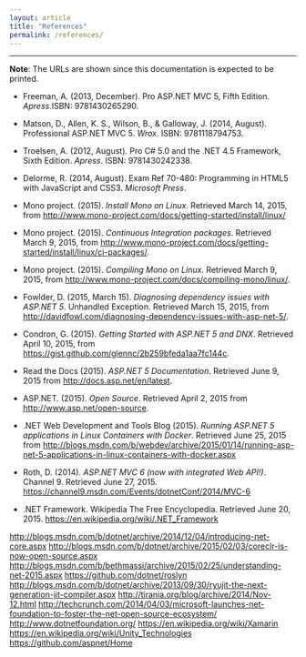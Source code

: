 ```yaml
---
layout: article
title: "References"
permalink: /references/
---
```


- - -

**Note**: The URLs are shown since this documentation is expected to be
printed.

* Freeman, A. (2013, December). Pro ASP.NET MVC 5, Fifth Edition.
  *Apress*.ISBN: 9781430265290.

* Matson, D., Allen, K. S., Wilson, B., & Galloway, J. (2014, August).
  Professional ASP.NET MVC 5. *Wrox*. ISBN: 9781118794753.

* Troelsen, A. (2012, August). Pro C# 5.0 and the .NET 4.5 Framework, Sixth
  Edition. *Apress*. ISBN: 9781430242338.

* Delorme, R. (2014, August). Exam Ref 70-480: Programming in HTML5 with
  JavaScript and CSS3. *Microsoft Press*.

* Mono project. (2015). *Install Mono on Linux*. Retrieved March 14, 2015, from
  <http://www.mono-project.com/docs/getting-started/install/linux/>

* Mono project. (2015). *Continuous Integration packages*. Retrieved March 9,
  2015, from
  <http://www.mono-project.com/docs/getting-started/install/linux/ci-packages/>.

* Mono project. (2015). *Compiling Mono on Linux*. Retrieved March 9, 2015,
  from <http://www.mono-project.com/docs/compiling-mono/linux/>.

* Fowlder, D. (2015, March 15). *Diagnosing dependency issues with ASP.NET 5*.
  Unhandled Exception. Retrieved March 15, 2015, from
  <http://davidfowl.com/diagnosing-dependency-issues-with-asp-net-5/>.

* Condron, G. (2015). *Getting Started with ASP.NET 5 and DNX*. Retrieved April
  10, 2015, from <https://gist.github.com/glennc/2b259bfeda1aa7fc144c>.

* Read the Docs (2015). *ASP.NET 5 Documentation*. Retrieved June 9, 2015 from <http://docs.asp.net/en/latest>.

* ASP.NET. (2015). *Open Source*. Retrieved April 2, 2015 from <http://www.asp.net/open-source>.

* .NET Web Development and Tools Blog (2015). *Running ASP.NET 5 applications
  in Linux Containers with Docker*. Retrieved June 25, 2015 from
  <http://blogs.msdn.com/b/webdev/archive/2015/01/14/running-asp-net-5-applications-in-linux-containers-with-docker.aspx>

* Roth, D. (2014). *ASP.NET MVC 6 (now with integrated Web API!)*. Channel 9.
  Retrieved June 27, 2015.
  <https://channel9.msdn.com/Events/dotnetConf/2014/MVC-6>

* .NET Framework. Wikipedia The Free Encyclopedia. Retrieved June 20, 2015.
  <https://en.wikipedia.org/wiki/.NET_Framework>


<http://blogs.msdn.com/b/dotnet/archive/2014/12/04/introducing-net-core.aspx>
<http://blogs.msdn.com/b/dotnet/archive/2015/02/03/coreclr-is-now-open-source.aspx>
<http://blogs.msdn.com/b/bethmassi/archive/2015/02/25/understanding-net-2015.aspx>
<https://github.com/dotnet/roslyn>
<http://blogs.msdn.com/b/dotnet/archive/2013/09/30/ryujit-the-next-generation-jit-compiler.aspx>
<http://tirania.org/blog/archive/2014/Nov-12.html>
<http://techcrunch.com/2014/04/03/microsoft-launches-net-foundation-to-foster-the-net-open-source-ecosystem/>
<http://www.dotnetfoundation.org/>
<https://en.wikipedia.org/wiki/Xamarin>
<https://en.wikipedia.org/wiki/Unity_Technologies>
<https://github.com/aspnet/Home>

<!--
https://www.library.cornell.edu/research/citation/apa
https://help.github.com/articles/using-jekyll-with-pages/
https://jesusjzp.github.io/blog/2013/08/07/jekyll-environment-install/
https://help.github.com/articles/fork-a-repo/
-->
